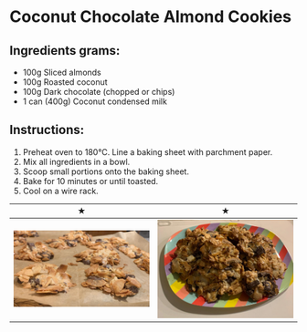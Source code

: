 # Coconut Chocolate Almond Cookies

## Ingredients grams:
- 100g Sliced almonds
- 100g Roasted coconut
- 100g Dark chocolate (chopped or chips)
- 1 can (400g) Coconut condensed milk

## Instructions:
1. Preheat oven to 180°C. Line a baking sheet with parchment paper.
2. Mix all ingredients in a bowl.
3. Scoop small portions onto the baking sheet.
4. Bake for 10 minutes or until toasted.
5. Cool on a wire rack.

 ★ | ★ 
:--:|:--:
![cookie](images/almondcoconut.jpeg) | ![cookie](images/almondcoconut2.jpeg)